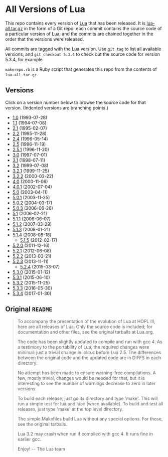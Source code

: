 # All Versions of Lua

This repo contains every version of [Lua](https://www.lua.org/) that has been
released. It is [lua-all.tar.gz](https://www.lua.org/ftp/lua-all.tar.gz) in the
form of a Git repo: each commit contains the source code of a particular
version of Lua, and the commits are chained together in the order that the
versions were released.

All commits are tagged with the Lua version. Use `git tag` to list all
available versions, and `git checkout 5.3.4` to check out the source code for
version 5.3.4, for example.

`makerepo.rb` is a Ruby script that generates this repo from the contents of
`lua-all.tar.gz`.

## Versions

Click on a version number below to browse the source code for that version.
(Indented versions are branching points.)

* [1.0](https://github.com/yjerem/lua-all/tree/1.0) (1993-07-28)
* [1.1](https://github.com/yjerem/lua-all/tree/1.1) (1994-07-08)
* [2.1](https://github.com/yjerem/lua-all/tree/2.1) (1995-02-07)
* [2.2](https://github.com/yjerem/lua-all/tree/2.2) (1995-11-28)
* [2.4](https://github.com/yjerem/lua-all/tree/2.4) (1996-05-14)
* [2.5](https://github.com/yjerem/lua-all/tree/2.5) (1996-11-19)
* [2.5.1](https://github.com/yjerem/lua-all/tree/2.5.1) (1996-11-20)
* [3.0](https://github.com/yjerem/lua-all/tree/3.0) (1997-07-01)
* [3.1](https://github.com/yjerem/lua-all/tree/3.1) (1998-07-11)
* [3.2](https://github.com/yjerem/lua-all/tree/3.2) (1999-07-08)
* [3.2.1](https://github.com/yjerem/lua-all/tree/3.2.1) (1999-11-25)
* [3.2.2](https://github.com/yjerem/lua-all/tree/3.2.2) (2000-02-22)
* [4.0](https://github.com/yjerem/lua-all/tree/4.0) (2000-11-06)
* [4.0.1](https://github.com/yjerem/lua-all/tree/4.0.1) (2002-07-04)
* [5.0](https://github.com/yjerem/lua-all/tree/5.0) (2003-04-11)
* [5.0.1](https://github.com/yjerem/lua-all/tree/5.0.1) (2003-11-25)
* [5.0.2](https://github.com/yjerem/lua-all/tree/5.0.2) (2004-03-17)
* [5.0.3](https://github.com/yjerem/lua-all/tree/5.0.3) (2006-06-26)
* [5.1](https://github.com/yjerem/lua-all/tree/5.1) (2006-02-21)
* [5.1.1](https://github.com/yjerem/lua-all/tree/5.1.1) (2006-06-07)
* [5.1.2](https://github.com/yjerem/lua-all/tree/5.1.2) (2007-03-29)
* [5.1.3](https://github.com/yjerem/lua-all/tree/5.1.3) (2008-01-21)
* [5.1.4](https://github.com/yjerem/lua-all/tree/5.1.4) (2008-08-18)
    * [5.1.5](https://github.com/yjerem/lua-all/tree/5.1.5) (2012-02-17)
* [5.2.0](https://github.com/yjerem/lua-all/tree/5.2.0) (2011-12-16)
* [5.2.1](https://github.com/yjerem/lua-all/tree/5.2.1) (2012-06-08)
* [5.2.2](https://github.com/yjerem/lua-all/tree/5.2.2) (2013-03-21)
* [5.2.3](https://github.com/yjerem/lua-all/tree/5.2.3) (2013-11-11)
    * [5.2.4](https://github.com/yjerem/lua-all/tree/5.2.4) (2015-03-07)
* [5.3.0](https://github.com/yjerem/lua-all/tree/5.3.0) (2015-01-12)
* [5.3.1](https://github.com/yjerem/lua-all/tree/5.3.1) (2015-06-10)
* [5.3.2](https://github.com/yjerem/lua-all/tree/5.3.2) (2015-11-25)
* [5.3.3](https://github.com/yjerem/lua-all/tree/5.3.3) (2016-05-30)
* [5.3.4](https://github.com/yjerem/lua-all/tree/5.3.4) (2017-01-30)

## Original `README`

> To accompany the presentation of the evolution of Lua at HOPL III,
> here are all releases of Lua. Only the source code is included; for
> documentation and other files, see the original tarballs at Lua.org.
>
> The code has been slightly updated to compile and run with gcc 4. As a
> testimony to the portability of Lua, the required changes were minimal:
> just a trivial change in iolib.c before Lua 2.5. The differences between
> the original code and the updated code are in DIFFS in each directory.
>
> No attempt has been made to ensure warning-free compilations. A few,
> mostly trivial, changes would be needed for that, but it is interesting
> to see the number of warnings decrease to zero in later versions.
>
> To build each release, just go its directory and type 'make'. This will
> run a simple test for lua and luac (when available). To build and test
> all releases, just type 'make' at the top level directory.
>
> The simple Makefiles build Lua without any special options. For those,
> see the original tarballs.
>
> Lua 3.2 may crash when run if compiled with gcc 4. It runs fine in earlier gcc.
>
> Enjoy!
> -- The Lua team

